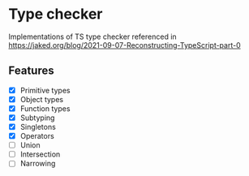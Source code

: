 # Type checker

Implementations of TS type checker referenced in
https://jaked.org/blog/2021-09-07-Reconstructing-TypeScript-part-0

## Features

- [x] Primitive types
- [x] Object types
- [x] Function types
- [x] Subtyping
- [x] Singletons
- [x] Operators
- [ ] Union
- [ ] Intersection
- [ ] Narrowing
